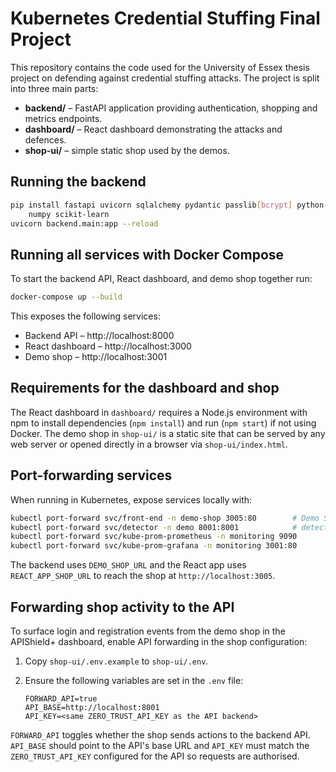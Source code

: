 # Kubernetes Credential Stuffing Final Project

This repository contains the code used for the University of Essex thesis
project on defending against credential stuffing attacks.  The project is
split into three main parts:

* **backend/** – FastAPI application providing authentication, shopping and
  metrics endpoints.
* **dashboard/** – React dashboard demonstrating the attacks and defences.
* **shop-ui/** – simple static shop used by the demos.

## Running the backend

```bash
pip install fastapi uvicorn sqlalchemy pydantic passlib[bcrypt] python-jose \
    numpy scikit-learn
uvicorn backend.main:app --reload
```

## Running all services with Docker Compose

To start the backend API, React dashboard, and demo shop together run:

```bash
docker-compose up --build
```

This exposes the following services:

* Backend API – http://localhost:8000
* React dashboard – http://localhost:3000
* Demo shop – http://localhost:3001

## Requirements for the dashboard and shop

The React dashboard in `dashboard/` requires a Node.js environment with npm to
install dependencies (`npm install`) and run (`npm start`) if not using Docker.
The demo shop in `shop-ui/` is a static site that can be served by any web
server or opened directly in a browser via `shop-ui/index.html`.


## Port-forwarding services

When running in Kubernetes, expose services locally with:

```bash
kubectl port-forward svc/front-end -n demo-shop 3005:80        # Demo Shop UI
kubectl port-forward svc/detector -n demo 8001:8001            # detector API
kubectl port-forward svc/kube-prom-prometheus -n monitoring 9090
kubectl port-forward svc/kube-prom-grafana -n monitoring 3001:80
```

The backend uses `DEMO_SHOP_URL` and the React app uses `REACT_APP_SHOP_URL` to reach the shop at `http://localhost:3005`.

## Forwarding shop activity to the API

To surface login and registration events from the demo shop in the APIShield+
dashboard, enable API forwarding in the shop configuration:

1. Copy `shop-ui/.env.example` to `shop-ui/.env`.
2. Ensure the following variables are set in the `.env` file:

   ```env
   FORWARD_API=true
   API_BASE=http://localhost:8001
   API_KEY=<same ZERO_TRUST_API_KEY as the API backend>
   ```

`FORWARD_API` toggles whether the shop sends actions to the backend API.
`API_BASE` should point to the API's base URL and `API_KEY` must match the
`ZERO_TRUST_API_KEY` configured for the API so requests are authorised.

